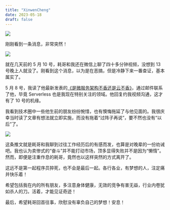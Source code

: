 ```yaml
--- 
title: "XinwenCheng"
date: 2023-05-18
draft: false
---
```

![](https://captnotes.github.io/images/featured_rip_hao_chen.jpg)

刚刚看到一条消息，非常突然！

![](https://captnotes.github.io/images/illustration_rip_haoel_01.jpg)

就在几天前的 5 月 10 号，耗哥和我还在微信上聊了四十多分钟视频，没想到 13 号晚上人就没了。刚看到这个消息，以为是在恶搞，但是冷静下来一番查证，基本属实了。

5 月 8 号，我读了他最新发表的[《是微服务架构不香还是云不香》](https://coolshell.cn/articles/22422.html)，通过邮件联系了他，毕竟 Serverless 也是我现在特别关注的领域。他回复约我视频沟通，这才有了 10 号的机缘。

我看到技术圈中一些他生前的朋友纷纷惋惜，也有懊悔拖延了与他见面的。我很庆幸当时读了文章有想法就立即实施，而没有拖着“过阵子再说”，要不然也没有“以后”了。

![](https://captnotes.github.io/images/illustration_rip_haoel_02.jpg)

这条推文就是耗哥和我聊到过往工作经历后的有感而发，也算是对晚辈的一份劝诫吧。我也认为卖惨式的“奋斗”并不能打动市场，顶多显得失败并不是因为“懒惰”。然而，即便是注重作息的耗哥，竟然也以这样突然的方式离开了。

这远不是第一起程序员猝死，也不会是最后一起。各行各业，有梦想的人，注定痛并快乐着！

希望包括我在内的所有朋友，多注意身体健康，无效的竞争有害无益，行业内卷犹如杀人的刀。活着，才能见证奇迹！

最后，希望耗哥回首往事，欣慰没有辜负自己的梦想！安息！
